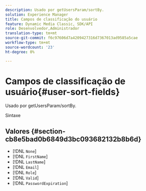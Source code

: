 ```yaml
---
description: Usado por getUsersParam/sortBy.
solution: Experience Manager
title: Campos de classificação do usuário
feature: Dynamic Media Classic, SDK/API
role: Desenvolvedor,Administrador
translation-type: tm+mt
source-git-commit: f6c97606d7a4209427316d7367013ad9585a5cae
workflow-type: tm+mt
source-wordcount: '23'
ht-degree: 0%

---
```



# Campos de classificação de usuário{#user-sort-fields}

Usado por getUsersParam/sortBy.

Sintaxe

## Valores {#section-cb8e5bad0b6849d3bc093682132b8b6d}

* [!DNL `None`]
* [!DNL `FirstName`]
* [!DNL `LastName`]
* [!DNL `Email`]
* [!DNL `Role`]
* [!DNL `Valid`]
* [!DNL `PasswordExpiration`]

